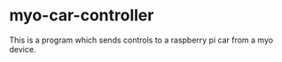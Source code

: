 # myo-car-controller
This is a program which sends controls to a raspberry pi car from a myo device.
